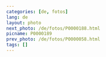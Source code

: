 ```yaml
---
categories: [de, fotos]
lang: de
layout: photo
next_photo: /de/fotos/P0000188.html
picname: P0000189
prev_photo: /de/fotos/P0000058.html
tags: []
---
```

